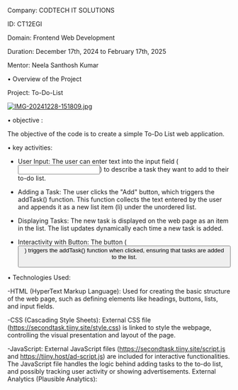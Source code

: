 Company: CODTECH IT SOLUTIONS

ID: CT12EGI

Domain: Frontend Web Development

Duration: December 17th, 2024 to February 17th, 2025

Mentor: Neela Santhosh Kumar

• Overview of the Project

Project: To-Do-List

[![IMG-20241228-151809.jpg](https://i.postimg.cc/cLDxcwN7/IMG-20241228-151809.jpg)](https://postimg.cc/LJ1F9q5h)

• objective :

The objective of the code is to create a simple To-Do List web application.

• key activities:

- User Input:
The user can enter text into the input field (<input type="text" id="input-box">) to describe a task they want to add to their to-do list.

- Adding a Task:
The user clicks the "Add" button, which triggers the addTask() function. This function collects the text entered by the user and appends it as a new list item (li) under the unordered list.

- Displaying Tasks:
The new task is displayed on the web page as an item in the list. The list updates dynamically each time a new task is added.
 
- Interactivity with Button:
The button (<button onclick="addTask()">) triggers the addTask() function when clicked, ensuring that tasks are added to the list.

• Technologies Used:

-HTML (HyperText Markup Language):
Used for creating the basic structure of the web page, such as defining elements like headings, buttons, lists, and input fields.

-CSS (Cascading Style Sheets):
External CSS file (https://secondtask.tiiny.site/style.css) is linked to style the webpage, controlling the visual presentation and layout of the page.

-JavaScript:
External JavaScript files (https://secondtask.tiiny.site/script.js and https://tiiny.host/ad-script.js) are included for interactive functionalities.
The JavaScript file handles the logic behind adding tasks to the to-do list, and possibly tracking user activity or showing advertisements.
External Analytics (Plausible Analytics):

